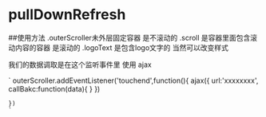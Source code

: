 # pullDownRefresh


##使用方法
  .outerScroller未外层固定容器  是不滚动的
  .scroll   是容器里面包含滚动内容的容器  是滚动的
  .logoText   是包含logo文字的  当然可以改变样式

  我们的数据调取是在这个监听事件里  使用 ajax 
  
  `
  outerScroller.addEventListener('touchend',function(){
     ajax({
       url:'xxxxxxxx',
       callBakc:function(data){
  }
       })



    })
    `
